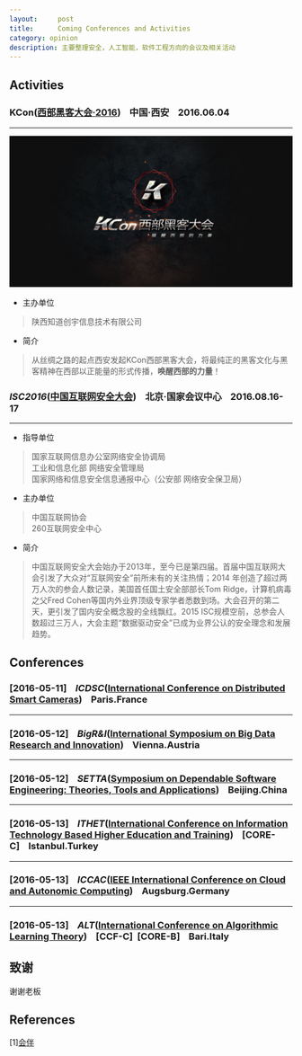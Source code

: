 ```yaml
---
layout:     post
title:      Coming Conferences and Activities
category: opinion
description: 主要整理安全，人工智能，软件工程方向的会议及相关活动
---
```


## Activities

### KCon([西部黑客大会·2016][])&nbsp;&nbsp;&nbsp;&nbsp;中国·西安&nbsp;&nbsp;&nbsp;&nbsp;2016.06.04
---
![KCon2016](/images/Conferences/KCon2016.jpg)

* 主办单位

> 陕西知道创宇信息技术有限公司

* 简介

> 从丝绸之路的起点西安发起KCon西部黑客大会，将最纯正的黑客文化与黑客精神在西部以正能量的形式传播，**唤醒西部的力量**！  

### *ISC2016*([中国互联网安全大会][])&nbsp;&nbsp;&nbsp;&nbsp;北京·国家会议中心&nbsp;&nbsp;&nbsp;&nbsp;2016.08.16-17
---

* 指导单位

> 国家互联网信息办公室网络安全协调局  
> 工业和信息化部 网络安全管理局  
> 国家网络和信息安全信息通报中心（公安部 网络安全保卫局）

* 主办单位

> 中国互联网协会  
> 260互联网安全中心

* 简介

> 中国互联网安全大会始办于2013年，至今已是第四届。首届中国互联网大会引发了大众对“互联网安全”前所未有的关注热情；2014 年创造了超过两万人次的参会人数记录，美国首任国土安全部部长Tom Ridge，计算机病毒之父Fred Cohen等国内外业界顶级专家学者悉数到场。大会召开的第二天，更引发了国内安全概念股的全线飘红。2015 ISC规模空前，总参会人数超过三万人，大会主题“数据驱动安全”已成为业界公认的安全理念和发展趋势。

## Conferences

### [2016-05-11]&nbsp;&nbsp;&nbsp;&nbsp;*ICDSC*([International Conference on Distributed Smart Cameras][])&nbsp;&nbsp;&nbsp;&nbsp;Paris.France
---

### [2016-05-12]&nbsp;&nbsp;&nbsp;&nbsp;*BigR&I*([International Symposium on Big Data Research and Innovation][])&nbsp;&nbsp;&nbsp;&nbsp;Vienna.Austria
---

### [2016-05-12]&nbsp;&nbsp;&nbsp;&nbsp;*SETTA*([Symposium on Dependable Software Engineering: Theories, Tools and Applications][])&nbsp;&nbsp;&nbsp;&nbsp;Beijing.China
---

### [2016-05-13]&nbsp;&nbsp;&nbsp;&nbsp;*ITHET*([International Conference on Information Technology Based Higher Education and Training][])&nbsp;&nbsp;&nbsp;&nbsp;[CORE-C]&nbsp;&nbsp;&nbsp;&nbsp;Istanbul.Turkey
---

### [2016-05-13]&nbsp;&nbsp;&nbsp;&nbsp;*ICCAC*([IEEE International Conference on Cloud and Autonomic Computing][])&nbsp;&nbsp;&nbsp;&nbsp;Augsburg.Germany
---

### [2016-05-13]&nbsp;&nbsp;&nbsp;&nbsp;*ALT*([International Conference on Algorithmic Learning Theory][])&nbsp;&nbsp;&nbsp;&nbsp;[CCF-C]&nbsp;&nbsp;[CORE-B]&nbsp;&nbsp;&nbsp;&nbsp;Bari.Italy


## 致谢

谢谢老板

## References

[1][会伴][1]  

[中国互联网安全大会]: http://isc.360.cn/2016/index.html
[西部黑客大会·2016]: http://kcon.knownsec.com/west/
[International Conference on Distributed Smart Cameras]: http://www.icdsc.org/
[International Symposium on Big Data Research and Innovation]: http://perso.orange.es/web126209/
[Symposium on Dependable Software Engineering: Theories, Tools and Applications]:http://lcs.ios.ac.cn/setta/
[International Conference on Information Technology Based Higher Education and Training]:http://www.ithet.boun.edu.tr/
[IEEE International Conference on Cloud and Autonomic Computing]:http://iccac2016.se.rit.edu/index.html
[International Conference on Algorithmic Learning Theory]: http://www.comp.nus.edu.sg/~fstephan/alt/alt2016/index.html
[1]: http://www.myhuiban.com/?lang=zh_cn
